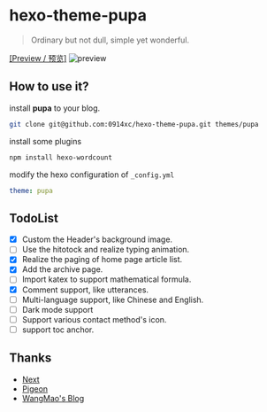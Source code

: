 # hexo-theme-pupa
> Ordinary but not dull, simple yet wonderful.

[[Preview / 预览]](https://blog.weixiaochen.cn)
![preview](https://cdn.jsdelivr.net/gh/wxc0914/image/426bba5a0bd8da6328c58be8ee07ed96.png)

## How to use it?

install **pupa** to your blog.
```bash
git clone git@github.com:0914xc/hexo-theme-pupa.git themes/pupa
```

install some plugins
```bash
npm install hexo-wordcount
```

modify the hexo configuration of `_config.yml`
```yaml
theme: pupa
```

## TodoList
- [x] Custom the Header's background image.
- [ ] Use the hitotock and realize typing animation.
- [x] Realize the paging of home page article list.
- [x] Add the archive page.
- [ ] Import katex to support mathematical formula.
- [x] Comment support, like utterances. 
- [ ] Multi-language support, like Chinese and English.
- [ ] Dark mode support
- [ ] Support various contact method's icon.
- [ ] support toc anchor.

## Thanks
+ [Next](https://theme-next.iissnan.com/)
+ [Pigeon](https://demo.novcu.com/pigeon/)
+ [WangMao's Blog](https://blog.wangmao.me/)

